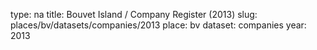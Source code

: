 type: na
title: Bouvet Island / Company Register (2013)
slug: places/bv/datasets/companies/2013
place: bv
dataset: companies
year: 2013
